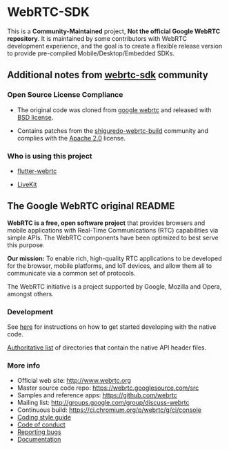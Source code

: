 # WebRTC-SDK

This is a **Community-Maintained** project, **Not the official Google WebRTC repository**. It is maintained by some contributors with WebRTC development experience, and the goal is to create a flexible release version to provide pre-compiled Mobile/Desktop/Embedded SDKs.

## Additional notes from [webrtc-sdk](https://github.com/webrtc-sdk) community

### Open Source License Compliance

* The original code was cloned from [google webrtc](https://chromium.googlesource.com/external/webrtc.git) and released with [BSD license](/LICENSE).

* Contains patches from the [shiguredo-webrtc-build](https://github.com/shiguredo-webrtc-build) community and complies with the [Apache 2.0](/NOTICE) license.

### Who is using this project

* [flutter-webrtc](https://github.com/flutter-webrtc/flutter-webrtc)

* [LiveKit](https://github.com/livekit)

## The Google WebRTC original README

**WebRTC is a free, open software project** that provides browsers and mobile
applications with Real-Time Communications (RTC) capabilities via simple APIs.
The WebRTC components have been optimized to best serve this purpose.

**Our mission:** To enable rich, high-quality RTC applications to be
developed for the browser, mobile platforms, and IoT devices, and allow them
all to communicate via a common set of protocols.

The WebRTC initiative is a project supported by Google, Mozilla and Opera,
amongst others.

### Development

See [here][native-dev] for instructions on how to get started
developing with the native code.

[Authoritative list](native-api.md) of directories that contain the
native API header files.

### More info

 * Official web site: http://www.webrtc.org
 * Master source code repo: https://webrtc.googlesource.com/src
 * Samples and reference apps: https://github.com/webrtc
 * Mailing list: http://groups.google.com/group/discuss-webrtc
 * Continuous build: https://ci.chromium.org/p/webrtc/g/ci/console
 * [Coding style guide](g3doc/style-guide.md)
 * [Code of conduct](CODE_OF_CONDUCT.md)
 * [Reporting bugs](docs/bug-reporting.md)
 * [Documentation](g3doc/sitemap.md)

[native-dev]: https://webrtc.googlesource.com/src/+/main/docs/native-code/index.md
